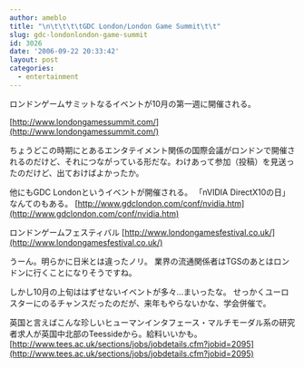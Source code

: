 ```yaml
---
author: ameblo
title: "\n\t\t\t\tGDC London/London Game Summit\t\t"
slug: gdc-londonlondon-game-summit
id: 3026
date: '2006-09-22 20:33:42'
layout: post
categories:
  - entertainment
---
```


ロンドンゲームサミットなるイベントが10月の第一週に開催される。

[http://www.londongamessummit.com/](http://www.londongamessummit.com/)

ちょうどこの時期にとあるエンタテイメント関係の国際会議がロンドンで開催されるのだけど、それにつながっている形だな。わけあって参加（投稿）を見送ったのだけど、出ておけばよかったか。

他にもGDC Londonというイベントが開催される。 「nVIDIA DirectX10の日」なんてのもある。 [http://www.gdclondon.com/conf/nvidia.htm](http://www.gdclondon.com/conf/nvidia.htm)

ロンドンゲームフェスティバル [http://www.londongamesfestival.co.uk/](http://www.londongamesfestival.co.uk/)

うーん。明らかに日米とは違ったノリ。 業界の流通関係者はTGSのあとはロンドンに行くことになりそうですね。

しかし10月の上旬ははずせないイベントが多々…まいったな。 せっかくユーロスターにのるチャンスだったのだが、来年もやらないかな、学会併催で。

英国と言えばこんな珍しいヒューマンインタフェース・マルチモーダル系の研究者求人が英国中北部のTeessideから。給料いいかも。 [http://www.tees.ac.uk/sections/jobs/jobdetails.cfm?jobid=2095](http://www.tees.ac.uk/sections/jobs/jobdetails.cfm?jobid=2095)